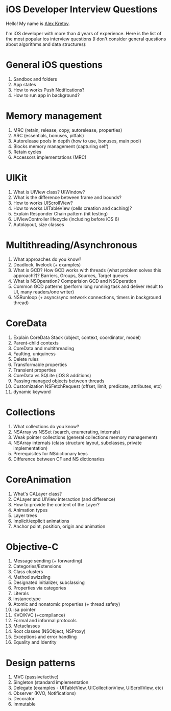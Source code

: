 # iOS Developer Interview Questions

Hello!
My name is [Alex Kretov](https://docs.google.com/document/d/10M2l5DNeIN5sGYWEUpKiy7iu3KZXZwMCudpHR9BxA-E/edit).

I'm iOS developer with more than 4 years of experience.
Here is the list of the most popular ios interview questions (I don't consider general questions about algorithms and data structures):

# General iOS questions

1) Sandbox and folders
2) App states
3) How to works Push Notifications?
4) How to run app in background?


# Memory management

1) MRC (retain, release, copy, autorelease, properties)
2) ARC (essentials, bonuses, pitfals)
3) Autorelease pools in depth (how to use, bonuses, main pool)
4) Blocks memory management (capturing self)
5) Retain cycles
6) Accessors implementations (MRC)


# UIKit

1) What is UIView class? UIWindow?
2) What is the difference between frame and bounds?
3) How to works UIScrollView?
4) How to works UITableView (cells creation and caching)?
5) Explain Responder Chain pattern (hit testing)
6) UIViewController lifecycle (including before iOS 6)
7) Autolayout, size classes


# Multithreading/Asynchronous 

1) What approaches do you know?
2) Deadlock, livelock (+ examples)
3) What is GCD? How GCD works with threads (what problem solves this approach?)? Barriers, Groups, Sources, Target queues
4) What is NSOperation? Comparision GCD and NSOperation
5) Common GCD patterns (perform long running task and deliver result to UI, many readers/one writer)
6) NSRunloop (+ async/sync network connections, timers in background thread)


# CoreData

1) Explain CoreData Stack (object, context, coordinator, model)
2) Parent-child contexts
3) CoreData and multithreading
4) Faulting, uniquiness 
5) Delete rules
6) Transformable properties
7) Transient properties
8) CoreData vs SQLite (iOS 8 additions)
9) Passing managed objects between threads
10) Customization NSFetchRequest (offset, limit, predicate, attributes, etc)
11) dynamic keyword


# Collections

1) What collections do you know?
2) NSArray vs NSSet (search, enumerating, internals)
3) Weak pointer collections (general collections memory management)
4) NSArray internals (class structure layout, subclasses, private implementation)
5) Prerequisites for NSdictionary keys
6) Difference between CF and NS dictionaries 


# CoreAnimation

1) What's CALayer class?
2) CALayer and UIView interaction (and difference)
3) How to provide the content of the Layer?
4) Animation types
5) Layer trees
6) Implicit/explicit animations
7) Anchor point, position, origin and animation


# Objective-C

1) Message sending (+ forwarding)
2) Categories/Extensions
3) Class clusters
4) Method swizzling
5) Designated initializer, subclassing
6) Properties via categories
7) Literals
8) instancetype
9) Atomic and nonatomic properties (+ thread safety)
10) isa pointer
11) KVO/KVC (+compilance)
12) Formal and informal protocols
13) Metaclasses
14) Root classes (NSObject, NSProxy)
15) Exceptions and error handling
16) Equality and Identity

# Design patterns

1) MVC (passive/active)
2) Singleton (standard implementation
3) Delegate (examples - UITableView, UICollectionView, UIScrollView, etc)
4) Observer (KVO, Notifications)
5) Decorator
6) Immutable



